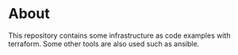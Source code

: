 # About

This repository contains some infrastructure as code examples with terraform. Some other tools are also used such as ansible.
